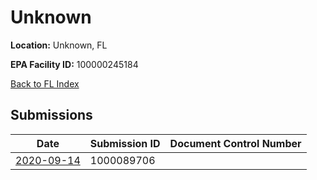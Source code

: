 # Unknown

**Location:** Unknown, FL

**EPA Facility ID:** 100000245184

[Back to FL Index](../../index.md)

## Submissions

| Date | Submission ID | Document Control Number |
|------|--------------|-------------------------|
| [2020-09-14](submissions/1000089706.md) | 1000089706 |  |
